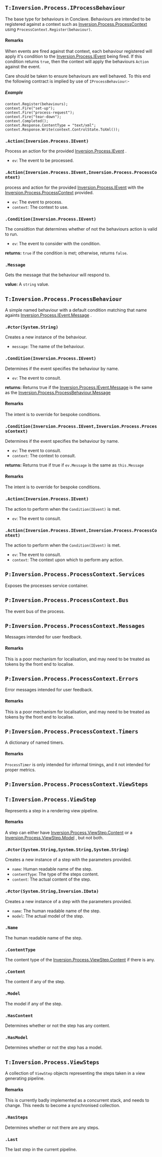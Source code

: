 
## `T:Inversion.Process.IProcessBehaviour`
The base type for behaviours in Conclave. Behaviours are intended to be registered against a context such as  [Inversion.Process.ProcessContext](T-Inversion.Process.ProcessContext) using `ProcessContext.Register(behaviour)`.

#### Remarks
When events are fired against that context, each behaviour registered will apply it's condition to the  [Inversion.Process.IEvent](T-Inversion.Process.IEvent)  being fired. If this condition returns `true`,             then the context will apply the behaviours `Action` against             the event.

Care should be taken to ensure behaviours are well behaved. To this end the following contract is implied by use of `IProcessBehaviour`:-


##### Example

    context.Register(behaviours);
    context.Fire("set-up");
    context.Fire("process-request");	
    context.Fire("tear-down");
    context.Completed();
    context.Response.ContentType = "text/xml";
    context.Response.Write(context.ControlState.ToXml());


### `.Action(Inversion.Process.IEvent)`
Process an action for the provided  [Inversion.Process.IEvent](T-Inversion.Process.IEvent) .

* `ev`: The event to be processed. 

### `.Action(Inversion.Process.IEvent,Inversion.Process.ProcessContext)`
process and action for the provided  [Inversion.Process.IEvent](T-Inversion.Process.IEvent) with the  [Inversion.Process.ProcessContext](T-Inversion.Process.ProcessContext)  provided.

* `ev`: The event to process.
* `context`: The context to use.

### `.Condition(Inversion.Process.IEvent)`
The considtion that determines whether of not the behaviours action is valid to run.

* `ev`: The event to consider with the condition.

**returns:** 
`true` if the condition is met; otherwise,  returns  `false`.

### `.Message`
Gets the message that the behaviour will respond to.


**value:** A `string` value.

## `T:Inversion.Process.ProcessBehaviour`
A simple named behaviour with a default condition matching that name againts  [Inversion.Process.IEvent.Message](P-Inversion.Process.IEvent.Message) .


### `.#ctor(System.String)`
Creates a new instance of the behaviour.

* `message`: The name of the behaviour.

### `.Condition(Inversion.Process.IEvent)`
Determines if the event specifies the behaviour by name.

* `ev`: The event to consult.

**returns:** 
Returns true if the  [Inversion.Process.IEvent.Message](P-Inversion.Process.IEvent.Message) is the same as the  [Inversion.Process.ProcessBehaviour.Message](P-Inversion.Process.ProcessBehaviour.Message) 

#### Remarks
The intent is to override for bespoke conditions.

### `.Condition(Inversion.Process.IEvent,Inversion.Process.ProcessContext)`
Determines if the event specifies the behaviour by name.

* `ev`: The event to consult.
* `context`: The context to consult.

**returns:** 
Returns true if true if `ev.Message` is the same as `this.Message`

#### Remarks
The intent is to override for bespoke conditions.

### `.Action(Inversion.Process.IEvent)`
The action to perform when the `Condition(IEvent)` is met.

* `ev`: The event to consult.

### `.Action(Inversion.Process.IEvent,Inversion.Process.ProcessContext)`
The action to perform when the `Condition(IEvent)` is met.

* `ev`: The event to consult.
* `context`: The context upon which to perform any action.
## `P:Inversion.Process.ProcessContext.Services`
Exposes the processes service container.

## `P:Inversion.Process.ProcessContext.Bus`
The event bus of the process.

## `P:Inversion.Process.ProcessContext.Messages`
Messages intended for user feedback.

#### Remarks
This is a poor mechanism for localisation, and may need to be treated as tokens by the front end to localise.
## `P:Inversion.Process.ProcessContext.Errors`
Error messages intended for user feedback.

#### Remarks
This is a poor mechanism for localisation, and may need to be treated as tokens by the front end to localise.
## `P:Inversion.Process.ProcessContext.Timers`
A dictionary of named timers.

#### Remarks
`ProcessTimer` is only intended for informal timings, and it not intended for proper metrics.
## `P:Inversion.Process.ProcessContext.ViewSteps`



## `T:Inversion.Process.ViewStep`
Represents a step in a rendering view pipeline.

#### Remarks
A step can either have  [Inversion.Process.ViewStep.Content](P-Inversion.Process.ViewStep.Content)  or             a  [Inversion.Process.ViewStep.Model](P-Inversion.Process.ViewStep.Model) , but not both.

### `.#ctor(System.String,System.String,System.String)`
Creates a new instance of a step with the parameters provided.

* `name`: Human readable name of the step.
* `contentType`: The type of the steps content.
* `content`: The actual content of the step.

### `.#ctor(System.String,Inversion.IData)`
Creates a new instance of a step with the parameters provided.

* `name`: The human readable name of the step.
* `model`: The actual model of the step.
### `.Name`
The human readable name of the step.

### `.ContentType`
The content type of the  [Inversion.Process.ViewStep.Content](P-Inversion.Process.ViewStep.Content) if there is any.

### `.Content`
The content if any of the step.

### `.Model`
The model if any of the step.

### `.HasContent`
Determines whether or not the step has any content.

### `.HasModel`
Determines whether or not the step has a model.


## `T:Inversion.Process.ViewSteps`
A collection of `ViewStep` objects representing the steps taken in a view generating pipeline.

#### Remarks
This is currently badly implemented as a concurrent stack, and needs to change. This needs to become a synchronised collection.
### `.HasSteps`
Determines whether or not there are any steps.

### `.Last`
The last step in the current pipeline.

